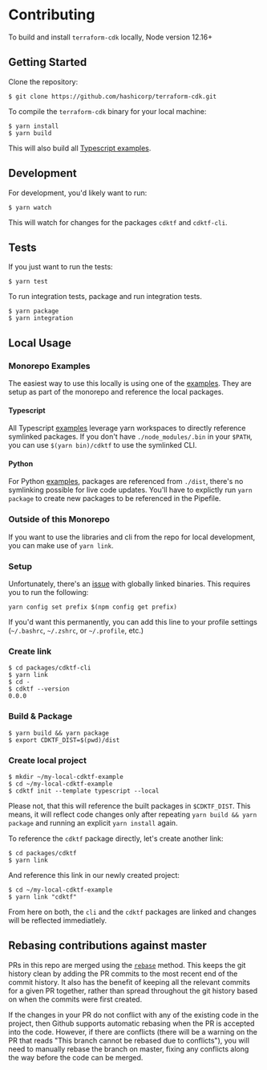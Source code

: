 # Contributing

To build and install `terraform-cdk` locally, Node version 12.16+

## Getting Started

Clone the repository:

```shell
$ git clone https://github.com/hashicorp/terraform-cdk.git
```

To compile the `terraform-cdk` binary for your local machine:

```shell
$ yarn install
$ yarn build
```

This will also build all [Typescript examples](./examples/typescript).

## Development 

For development, you'd likely want to run:

```shell
$ yarn watch
```

This will watch for changes for the packages `cdktf` and `cdktf-cli`.

## Tests

If you just want to run the tests:

```shell
$ yarn test
```

To run integration tests, package and run integration tests.

```shell
$ yarn package
$ yarn integration
```

## Local Usage

### Monorepo Examples

The easiest way to use this locally is using one of the [examples](./examples). They are setup as part of the monorepo and reference the local packages.

#### Typescript

All Typescript [examples](./examples/typescript) leverage yarn workspaces to directly reference symlinked packages. If you don't have `./node_modules/.bin` in your `$PATH`, you can use `$(yarn bin)/cdktf` to use the symlinked CLI. 

#### Python

For Python [examples](./examples/python), packages are referenced from `./dist`, there's no symlinking possible for live code updates. You'll have to explictly run `yarn package` to create new packages to be referenced in the Pipefile.

### Outside of this Monorepo

If you want to use the libraries and cli from the repo for local development, you can make use of `yarn link`. 

### Setup

Unfortunately, there's an [issue](https://github.com/yarnpkg/yarn/issues/891) with globally linked binaries. This requires you to run the following:

```
yarn config set prefix $(npm config get prefix)
```

If you'd want this permanently, you can add this line to your profile settings (`~/.bashrc`, `~/.zshrc`, or `~/.profile`, etc.)

### Create link

```shell
$ cd packages/cdktf-cli
$ yarn link
$ cd -
$ cdktf --version
0.0.0
```

### Build & Package 

```shell
$ yarn build && yarn package
$ export CDKTF_DIST=$(pwd)/dist
```

### Create local project

```shell
$ mkdir ~/my-local-cdktf-example
$ cd ~/my-local-cdktf-example
$ cdktf init --template typescript --local
```

Please not, that this will reference the built packages in `$CDKTF_DIST`. This means, it will reflect code changes only after repeating `yarn build && yarn package` and running an explicit `yarn install` again.

To reference the `cdktf` package directly, let's create another link:

```shell
$ cd packages/cdktf
$ yarn link
```

And reference this link in our newly created project:

```shell
$ cd ~/my-local-cdktf-example
$ yarn link "cdktf"
```

From here on both, the `cli` and the `cdktf` packages are linked and changes will be reflected immediatlely.

## Rebasing contributions against master

PRs in this repo are merged using the [`rebase`](https://git-scm.com/docs/git-rebase) method. This keeps
the git history clean by adding the PR commits to the most recent end of the commit history. It also has
the benefit of keeping all the relevant commits for a given PR together, rather than spread throughout the
git history based on when the commits were first created.

If the changes in your PR do not conflict with any of the existing code in the project, then Github supports
automatic rebasing when the PR is accepted into the code. However, if there are conflicts (there will be
a warning on the PR that reads "This branch cannot be rebased due to conflicts"), you will need to manually
rebase the branch on master, fixing any conflicts along the way before the code can be merged.
